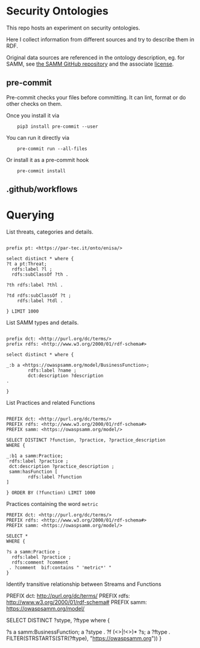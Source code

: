 # Security Ontologies

This repo hosts an experiment on security ontologies.

Here I collect information from different sources and try to describe them
in RDF.

Original data sources are referenced in the ontology description,
eg. for SAMM, see [the SAMM GitHub repository](https://github.com/owaspsamm/core/tree/develop/model)
and the associate [license](https://github.com/owaspsamm/core/blob/develop/license.txt).


## pre-commit

Pre-commit checks your files before committing. It can lint, format or do
other checks on them.

Once you install it via

        pip3 install pre-commit --user

You can run it directly via

        pre-commit run --all-files


Or install it as a pre-commit hook

        pre-commit install

## .github/workflows

# Querying

List threats, categories and details.

```sparql

prefix pt: <https://par-tec.it/onto/enisa/>

select distinct * where {
?t a pt:Threat;
  rdfs:label ?l ;
  rdfs:subClassOf ?th .

?th rdfs:label ?thl .

?td rdfs:subClassOf ?t ;
    rdfs:label ?tdl .

} LIMIT 1000

```

List SAMM types and details.

```sparql

prefix dct: <http://purl.org/dc/terms/>
prefix rdfs: <http://www.w3.org/2000/01/rdf-schema#>

select distinct * where {

_:b a <https://owaspsamm.org/model/BusinessFunction>;
        rdfs:label ?name ;
        dct:description ?description
.

}

```

List Practices and related Functions

```sparql

PREFIX dct:	<http://purl.org/dc/terms/>
PREFIX rdfs: <http://www.w3.org/2000/01/rdf-schema#>
PREFIX samm: <https://owaspsamm.org/model/>

SELECT DISTINCT ?function, ?practice, ?practice_description
WHERE {

_:b1 a samm:Practice;
 rdfs:label ?practice ;
 dct:description ?practice_description ;
 samm:hasFunction [
        rdfs:label ?function
]

} ORDER BY (?function) LIMIT 1000

```

Practices containing the word `metric`

```sparql
PREFIX dct: <http://purl.org/dc/terms/>
PREFIX rdfs: <http://www.w3.org/2000/01/rdf-schema#>
PREFIX samm: <https://owaspsamm.org/model/>

SELECT *
WHERE {

?s a samm:Practice ;
  rdfs:label ?practice ;
  rdfs:comment ?comment
 . ?comment  bif:contains " 'metric*' "
}
```

Identify transitive relationship between Streams and Functions

PREFIX dct: <http://purl.org/dc/terms/>
PREFIX rdfs: <http://www.w3.org/2000/01/rdf-schema#>
PREFIX samm: <https://owaspsamm.org/model/>

SELECT DISTINCT ?stype, ?ftype
where {

?s a samm:BusinessFunction;
   a ?stype
.
?f (<>|!<>)*  ?s;
   a ?ftype
.
FILTER(STRSTARTS(STR(?ftype), "https://owaspsamm.org"))
}
```
